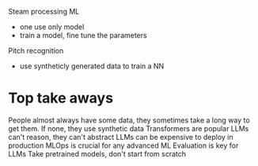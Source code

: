 Steam processing ML
* one use only model
* train a model, fine tune the parameters 

Pitch recognition
* use syntheticly generated data to train a NN


# Top take aways
People almost always have some data, they sometimes take a long way to get them. If none, they use synthetic data
Transformers are popular
LLMs can't reason, they can't abstract
LLMs can be expensive to deploy in production
MLOps is crucial for any advanced ML
Evaluation is key for LLMs
Take pretrained models, don't start from scratch